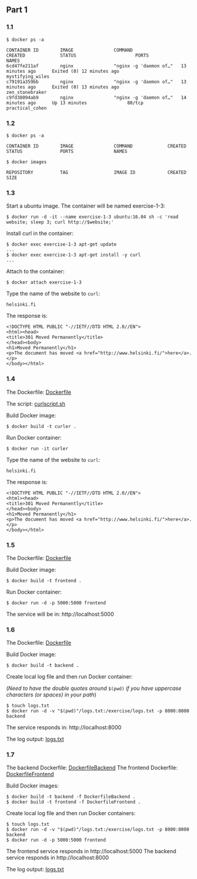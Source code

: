## Part 1

### 1.1

```
$ docker ps -a

CONTAINER ID        IMAGE               COMMAND                  CREATED             STATUS                      PORTS               NAMES
6cd47fe211af        nginx               "nginx -g 'daemon of…"   13 minutes ago      Exited (0) 12 minutes ago                       mystifying_wiles
c79191a359bb        nginx               "nginx -g 'daemon of…"   13 minutes ago      Exited (0) 13 minutes ago                       zen_stonebraker
c9fd38094ab9        nginx               "nginx -g 'daemon of…"   14 minutes ago      Up 13 minutes               80/tcp              practical_cohen
```

### 1.2

```
$ docker ps -a

CONTAINER ID        IMAGE               COMMAND             CREATED             STATUS              PORTS               NAMES
````

```
$ docker images

REPOSITORY          TAG                 IMAGE ID            CREATED             SIZE
```

### 1.3

Start a ubuntu image. The container will be named exercise-1-3:
```
$ docker run -d -it --name exercise-1-3 ubuntu:16.04 sh -c 'read website; sleep 3; curl http://$website;'
```
Install curl in the container:
```
$ docker exec exercise-1-3 apt-get update
...
$ docker exec exercise-1-3 apt-get install -y curl
...
```
Attach to the container:
```
$ docker attach exercise-1-3
```
Type the name of the website to ```curl```:
```
helsinki.fi
```
The response is:
```
<!DOCTYPE HTML PUBLIC "-//IETF//DTD HTML 2.0//EN">
<html><head>
<title>301 Moved Permanently</title>
</head><body>
<h1>Moved Permanently</h1>
<p>The document has moved <a href="http://www.helsinki.fi/">here</a>.</p>
</body></html>
```

### 1.4

The Dockerfile: [Dockerfile](/Files/Exercise-1-4/Dockerfile)

The script: [curlscript.sh](/Files/Exercise-1-4/curlscript.sh)

Build Docker image:
```
$ docker build -t curler .
```
Run Docker container:
```
$ docker run -it curler
```
Type the name of the website to ```curl```:
```
helsinki.fi
```
The response is:
```
<!DOCTYPE HTML PUBLIC "-//IETF//DTD HTML 2.0//EN">
<html><head>
<title>301 Moved Permanently</title>
</head><body>
<h1>Moved Permanently</h1>
<p>The document has moved <a href="http://www.helsinki.fi/">here</a>.</p>
</body></html>
```

### 1.5

The Dockerfile: [Dockerfile](/Files/Exercise-1-5/Dockerfile)

Build Docker image:
```
$ docker build -t frontend .
```
Run Docker container:
```
$ docker run -d -p 5000:5000 frontend
```
The service will be in: http://localhost:5000

### 1.6

The Dockerfile: [Dockerfile](/Files/exercise-1-6/Dockerfile)

Build Docker image:
```
$ docker build -t backend .
```
Create local log file and then run Docker container:

(*Need to have the double quotes around* ```$(pwd)``` *if you have uppercase characters (or spaces) in your path*)
```
$ touch logs.txt
$ docker run -d -v "$(pwd)"/logs.txt:/exercise/logs.txt -p 8000:8000 backend
```
The service responds in: http://localhost:8000

The log output: [logs.txt](/Files/exercise-1-6/logs.txt)

### 1.7

The backend Dockerfile: [DockerfileBackend](/Files/exercise-1-7/DockerfileBackend)
The frontend Dockerfile: [DockerfileFrontend](/Files/exercise-1-7/DockerfileFrontend)

Build Docker images:
```
$ docker build -t backend -f DockerfileBackend .
$ docker build -t frontend -f DockerfileFrontend .
```
Create local log file and then run Docker containers:
```
$ touch logs.txt
$ docker run -d -v "$(pwd)"/logs.txt:/exercise/logs.txt -p 8000:8000 backend
$ docker run -d -p 5000:5000 frontend
```
The frontend service responds in http://localhost:5000
The backend service responds in http://localhost:8000

The log output: [logs.txt](/Files/exercise-1-7/logs.txt)

